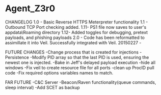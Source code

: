 # Agent_Z3r0

CHANGELOG
1.0 - Basic Reverse HTTPS Meterpreter functionality
1.1 - Outbound TCP Port checking added. 
1.11- PS1 file now saves to user's appdata\Roaming directory
1.12- Added toggles for debugging, pretext payloads, and phishing payloads 
2.0 - Code has been reformatted to assimillate it into Veil. Successfully integrated with Veil.
20150227 - 

FUTURE CHANGES
-Change process that is created for injections
-Persistence
-Modify PID array so that the last PID is used, ensuring the newest one is injected.
-Bake in Jeff's delayed payload execution
-hide all windows
-Fix veil to create resource file for all ports
-clean up ProcID pull code
-Fix required options variables names to match.

FAR FUTURE
-C&C Server
-Beacon/Raven functionality(queue commands, sleep interval)
-Add SCET as backup

